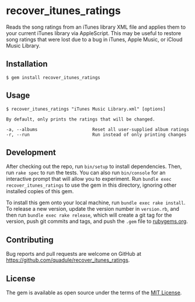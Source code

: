 # recover_itunes_ratings

Reads the song ratings from an iTunes library XML file and applies them to your current iTunes library via AppleScript. This may be useful to restore song ratings that were lost due to a bug in iTunes, Apple Music, or iCloud Music Library.

## Installation

    $ gem install recover_itunes_ratings

## Usage

    $ recover_itunes_ratings "iTunes Music Library.xml" [options]

    By default, only prints the ratings that will be changed.

    -a, --albums                     Reset all user-supplied album ratings
    -r, --run                        Run instead of only printing changes

## Development

After checking out the repo, run `bin/setup` to install dependencies. Then, run `rake spec` to run the tests. You can also run `bin/console` for an interactive prompt that will allow you to experiment. Run `bundle exec recover_itunes_ratings` to use the gem in this directory, ignoring other installed copies of this gem.

To install this gem onto your local machine, run `bundle exec rake install`. To release a new version, update the version number in `version.rb`, and then run `bundle exec rake release`, which will create a git tag for the version, push git commits and tags, and push the `.gem` file to [rubygems.org](https://rubygems.org).

## Contributing

Bug reports and pull requests are welcome on GitHub at https://github.com/quadule/recover_itunes_ratings.

## License

The gem is available as open source under the terms of the [MIT License](http://opensource.org/licenses/MIT).
